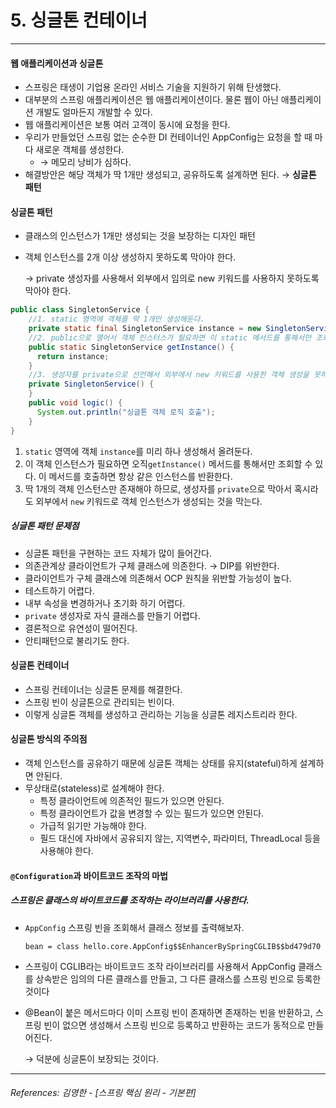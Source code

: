 # 5. 싱글톤 컨테이너

----
#### 웹 애플리케이션과 싱글톤
* 스프링은 태생이 기업용 온라인 서비스 기술을 지원하기 위해 탄생했다.
* 대부분의 스프링 애플리케이션은 웹 애플리케이션이다. 물론 웹이 아닌 애플리케이션 개발도 얼마든지 개발할 수 있다.
* 웹 애플리케이션은 보통 여러 고객이 동시에 요청을 한다.
* 우리가 만들었던 스프링 없는 순수한 DI 컨테이너인 AppConfig는 요청을 할 때 마다 새로운 객체를 생성한다.
  * &rarr; 메모리 낭비가 심하다.
* 해결방안은 해당 객체가 딱 1개만 생성되고, 공유하도록 설계하면 된다. &rarr; **싱글톤 패턴**
  
#### 싱글톤 패턴
* 클래스의 인스턴스가 1개만 생성되는 것을 보장하는 디자인 패턴
* 객체 인스턴스를 2개 이상 생성하지 못하도록 막아야 한다.
   
   &rarr; private 생성자를 사용해서 외부에서 임의로 new 키워드를 사용하지 못하도록 막아야 한다.

```java
public class SingletonService {
    //1. static 영역에 객체를 딱 1개만 생성해둔다.
    private static final SingletonService instance = new SingletonService();
    //2. public으로 열어서 객체 인스터스가 필요하면 이 static 메서드를 통해서만 조회하도록 허용한다.
    public static SingletonService getInstance() {
      return instance;
    }
    //3. 생성자를 private으로 선언해서 외부에서 new 키워드를 사용한 객체 생성을 못하게 막는다.
    private SingletonService() {
    }
    public void logic() {
      System.out.println("싱글톤 객체 로직 호출");
    }
}
```

1. `static` 영역에 객체 `instance`를 미리 하나 생성해서 올려둔다.
2. 이 객체 인스턴스가 필요하면 오직`getInstance()` 메서드를 통해서만 조회할 수 있다. 이 메서드를
호출하면 항상 같은 인스턴스를 반환한다.
3. 딱 1개의 객체 인스턴스만 존재해야 하므로, 생성자를 `private`으로 막아서 혹시라도 외부에서 `new` 
키워드로 객체 인스턴스가 생성되는 것을 막는다.

##### 싱글톤 패턴 문제점
* 싱글톤 패턴을 구현하는 코드 자체가 많이 들어간다.
* 의존관계상 클라이언트가 구체 클래스에 의존한다. &rarr; DIP를 위반한다.
* 클라이언트가 구체 클래스에 의존해서 OCP 원칙을 위반할 가능성이 높다.
* 테스트하기 어렵다.
* 내부 속성을 변경하거나 초기화 하기 어렵다.
* `private` 생성자로 자식 클래스를 만들기 어렵다.
* 결론적으로 유연성이 떨어진다.
* 안티패턴으로 불리기도 한다.

#### 싱글톤 컨테이너
- 스프링 컨테이너는 싱글톤 문제를 해결한다.
- 스프링 빈이 싱글톤으로 관리되는 빈이다.
- 이렇게 싱글톤 객체를 생성하고 관리하는 기능을 싱글톤 레지스트리라 한다.

#### 싱글톤 방식의 주의점
* 객체 인스턴스를 공유하기 때문에 싱글톤 객체는 상태를 유지(stateful)하게 설계하면 안된다.
* 무상태로(stateless)로 설계해야 한다.
  * 특정 클라이언트에 의존적인 필드가 있으면 안된다.
  * 특정 클라이언트가 값을 변경할 수 있는 필드가 있으면 안된다.
  * 가급적 읽기만 가능해야 한다.
  * 필드 대신에 자바에서 공유되지 않는, 지역변수, 파라미터, ThreadLocal 등을 사용해야 한다.
  
#### `@Configuration`과 바이트코드 조작의 마법
##### 스프링은 클래스의 바이트코드를 조작하는 라이브러리를 사용한다.
* `AppConfig` 스프링 빈을 조회해서 클래스 정보를 출력해보자.
  
   `bean = class hello.core.AppConfig$$EnhancerBySpringCGLIB$$bd479d70`

* 스프링이 CGLIB라는 바이트코드 조작 라이브러리를 사용해서 AppConfig 
클래스를 상속받은 임의의 다른 클래스를 만들고, 그 다른 클래스를 스프링 빈으로 등록한 것이다
* @Bean이 붙은 메서드마다 이미 스프링 빈이 존재하면 존재하는 빈을 반환하고, 스프링 빈이 없으면
생성해서 스프링 빈으로 등록하고 반환하는 코드가 동적으로 만들어진다.

  &rarr; 덕분에 싱글톤이 보장되는 것이다.




----  

###### References: 김영한 - [스프링 핵심 원리 - 기본편]
